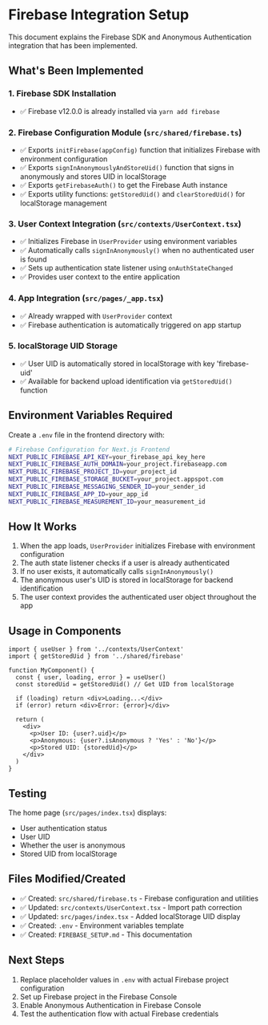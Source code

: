 # Firebase Integration Setup

This document explains the Firebase SDK and Anonymous Authentication integration that has been implemented.

## What's Been Implemented

### 1. Firebase SDK Installation
- ✅ Firebase v12.0.0 is already installed via `yarn add firebase`

### 2. Firebase Configuration Module (`src/shared/firebase.ts`)
- ✅ Exports `initFirebase(appConfig)` function that initializes Firebase with environment configuration
- ✅ Exports `signInAnonymouslyAndStoreUid()` function that signs in anonymously and stores UID in localStorage
- ✅ Exports `getFirebaseAuth()` to get the Firebase Auth instance
- ✅ Exports utility functions: `getStoredUid()` and `clearStoredUid()` for localStorage management

### 3. User Context Integration (`src/contexts/UserContext.tsx`)
- ✅ Initializes Firebase in `UserProvider` using environment variables
- ✅ Automatically calls `signInAnonymously()` when no authenticated user is found
- ✅ Sets up authentication state listener using `onAuthStateChanged`
- ✅ Provides user context to the entire application

### 4. App Integration (`src/pages/_app.tsx`)
- ✅ Already wrapped with `UserProvider` context
- ✅ Firebase authentication is automatically triggered on app startup

### 5. localStorage UID Storage
- ✅ User UID is automatically stored in localStorage with key 'firebase-uid'
- ✅ Available for backend upload identification via `getStoredUid()` function

## Environment Variables Required

Create a `.env` file in the frontend directory with:

```bash
# Firebase Configuration for Next.js Frontend
NEXT_PUBLIC_FIREBASE_API_KEY=your_firebase_api_key_here
NEXT_PUBLIC_FIREBASE_AUTH_DOMAIN=your_project.firebaseapp.com
NEXT_PUBLIC_FIREBASE_PROJECT_ID=your_project_id
NEXT_PUBLIC_FIREBASE_STORAGE_BUCKET=your_project.appspot.com
NEXT_PUBLIC_FIREBASE_MESSAGING_SENDER_ID=your_sender_id
NEXT_PUBLIC_FIREBASE_APP_ID=your_app_id
NEXT_PUBLIC_FIREBASE_MEASUREMENT_ID=your_measurement_id
```

## How It Works

1. When the app loads, `UserProvider` initializes Firebase with environment configuration
2. The auth state listener checks if a user is already authenticated
3. If no user exists, it automatically calls `signInAnonymously()`
4. The anonymous user's UID is stored in localStorage for backend identification
5. The user context provides the authenticated user object throughout the app

## Usage in Components

```tsx
import { useUser } from '../contexts/UserContext'
import { getStoredUid } from '../shared/firebase'

function MyComponent() {
  const { user, loading, error } = useUser()
  const storedUid = getStoredUid() // Get UID from localStorage
  
  if (loading) return <div>Loading...</div>
  if (error) return <div>Error: {error}</div>
  
  return (
    <div>
      <p>User ID: {user?.uid}</p>
      <p>Anonymous: {user?.isAnonymous ? 'Yes' : 'No'}</p>
      <p>Stored UID: {storedUid}</p>
    </div>
  )
}
```

## Testing

The home page (`src/pages/index.tsx`) displays:
- User authentication status
- User UID
- Whether the user is anonymous
- Stored UID from localStorage

## Files Modified/Created

- ✅ Created: `src/shared/firebase.ts` - Firebase configuration and utilities
- ✅ Updated: `src/contexts/UserContext.tsx` - Import path correction
- ✅ Updated: `src/pages/index.tsx` - Added localStorage UID display
- ✅ Created: `.env` - Environment variables template
- ✅ Created: `FIREBASE_SETUP.md` - This documentation

## Next Steps

1. Replace placeholder values in `.env` with actual Firebase project configuration
2. Set up Firebase project in the Firebase Console
3. Enable Anonymous Authentication in Firebase Console
4. Test the authentication flow with actual Firebase credentials
